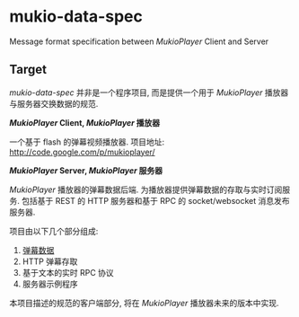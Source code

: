 mukio-data-spec
===============

Message format specification between *MukioPlayer* Client and Server

## Target

*mukio-data-spec* 并非是一个程序项目, 而是提供一个用于 *MukioPlayer* 播放器与服务器交换数据的规范.

***MukioPlayer* Client, *MukioPlayer* 播放器**

一个基于 flash 的弹幕视频播放器.
项目地址: <http://code.google.com/p/mukioplayer/>

***MukioPlayer* Server, *MukioPlayer* 服务器**

*MukioPlayer* 播放器的弹幕数据后端. 为播放器提供弹幕数据的存取与实时订阅服务. 包括基于 REST 的 HTTP 服务器和基于 RPC 的 socket/websocket 消息发布服务器.

项目由以下几个部分组成:

1. [弹幕数据](/aristotle9/mukio-data-spec/blob/master/basic.md)
2. HTTP 弹幕存取
3. 基于文本的实时 RPC 协议
4. 服务器示例程序

本项目描述的规范的客户端部分, 将在 *MukioPlayer* 播放器未来的版本中实现. 


